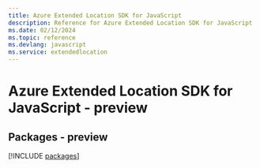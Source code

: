 ```yaml
---
title: Azure Extended Location SDK for JavaScript
description: Reference for Azure Extended Location SDK for JavaScript
ms.date: 02/12/2024
ms.topic: reference
ms.devlang: javascript
ms.service: extendedlocation
---
```

# Azure Extended Location SDK for JavaScript - preview
## Packages - preview
[!INCLUDE [packages](extended-location-index.md)]